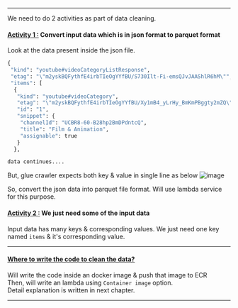 ---------------------------------------------------------------------------------------------------------------
We need to do 2 activities as part of data cleaning.

#### <ins>Activity 1 :</ins> Convert input data which is in json format to parquet format
Look at the data present inside the json file.
```python
{
 "kind": "youtube#videoCategoryListResponse",
 "etag": "\"m2yskBQFythfE4irbTIeOgYYfBU/S730Ilt-Fi-emsQJvJAAShlR6hM\"",
 "items": [
  {
   "kind": "youtube#videoCategory",
   "etag": "\"m2yskBQFythfE4irbTIeOgYYfBU/Xy1mB4_yLrHy_BmKmPBggty2mZQ\"",
   "id": "1",
   "snippet": {
    "channelId": "UCBR8-60-B28hp2BmDPdntcQ",
    "title": "Film & Animation",
    "assignable": true
   }
  },

data continues....
```

But, glue crawler expects both key & value in single line as below
![image](https://github.com/user-attachments/assets/541f958c-5920-47e7-9d38-9aada681dbf7)

So, convert the json data into parquet file format. Will use lambda service for this purpose.

#### <ins>Activity 2 :</ins> We just need some of the input data
Input data has many keys & corresponding values. We just need one key named `items` & it's corresponding value.

---------------------------------------------------------------------------------------------------------------
#### <ins>Where to write the code to clean the data?</ins>
Will write the code inside an docker image & push that image to ECR</br>
Then, will write an lambda using `Container image` option.</br>
Detail explanation is written in next chapter.

---------------------------------------------------------------------------------------------------------------
